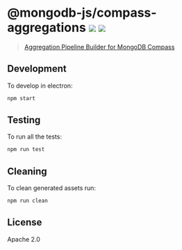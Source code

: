 # @mongodb-js/compass-aggregations [![][travis_img]][travis_url] [![][docs_img]][docs_url] 

> [Aggregation Pipeline Builder for MongoDB Compass][docs_url]


## Development

To develop in electron:

```bash
npm start
```

## Testing

To run all the tests:

```bash
npm run test
```

## Cleaning

To clean generated assets run:

```bash
npm run clean
```

## License

Apache 2.0

[travis_img]: https://travis-ci.org/mongodb-js/compass-aggregations.svg?branch=master
[travis_url]: https://travis-ci.org/mongodb-js/compass-aggregations
[docs_img]: https://img.shields.io/badge/mdbdocs-aggregation--pipeline--builder-green.svg
[docs_url]: https://docs.mongodb.com/compass/master/aggregation-pipeline-builder/
[npm_img]: https://img.shields.io/npm/v/@mongodb-js/compass-aggregations.svg
[npm_url]: https://npmjs.org/package/@mongodb-js/compass-aggregations
